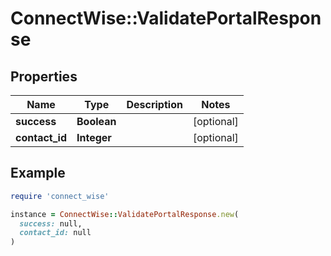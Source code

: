 # ConnectWise::ValidatePortalResponse

## Properties

| Name | Type | Description | Notes |
| ---- | ---- | ----------- | ----- |
| **success** | **Boolean** |  | [optional] |
| **contact_id** | **Integer** |  | [optional] |

## Example

```ruby
require 'connect_wise'

instance = ConnectWise::ValidatePortalResponse.new(
  success: null,
  contact_id: null
)
```

